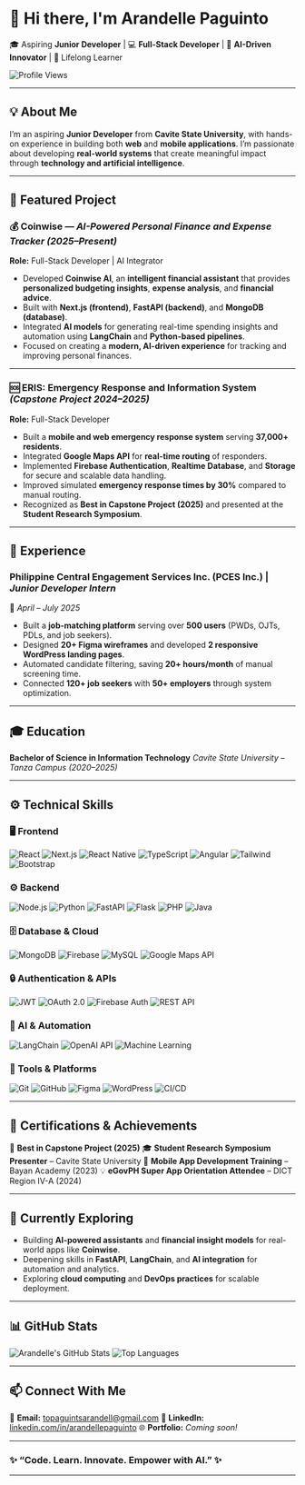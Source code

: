 # 👋 Hi there, I'm **Arandelle Paguinto**

🎓 Aspiring **Junior Developer** | 💻 **Full-Stack Developer** | 🤖 **AI-Driven Innovator** | 🌱 Lifelong Learner

![Profile Views](https://komarev.com/ghpvc/?username=arandellepaguinto\&style=flat-square\&color=blue)

---

## 💡 About Me

I’m an aspiring **Junior Developer** from **Cavite State University**, with hands-on experience in building both **web** and **mobile applications**.
I’m passionate about developing **real-world systems** that create meaningful impact through **technology and artificial intelligence**.

---

## 🚀 Featured Project

### 💰 Coinwise — *AI-Powered Personal Finance and Expense Tracker (2025–Present)*

**Role:** Full-Stack Developer | AI Integrator

* Developed **Coinwise AI**, an **intelligent financial assistant** that provides **personalized budgeting insights**, **expense analysis**, and **financial advice**.
* Built with **Next.js (frontend)**, **FastAPI (backend)**, and **MongoDB (database)**.
* Integrated **AI models** for generating real-time spending insights and automation using **LangChain** and **Python-based pipelines**.
* Focused on creating a **modern, AI-driven experience** for tracking and improving personal finances.

---

### 🆘 ERIS: Emergency Response and Information System *(Capstone Project 2024–2025)*

**Role:** Full-Stack Developer

* Built a **mobile and web emergency response system** serving **37,000+ residents**.
* Integrated **Google Maps API** for **real-time routing** of responders.
* Implemented **Firebase Authentication**, **Realtime Database**, and **Storage** for secure and scalable data handling.
* Improved simulated **emergency response times by 30%** compared to manual routing.
* Recognized as **Best in Capstone Project (2025)** and presented at the **Student Research Symposium**.

---

## 💼 Experience

### Philippine Central Engagement Services Inc. (PCES Inc.) | *Junior Developer Intern*

📅 *April – July 2025*

* Built a **job-matching platform** serving over **500 users** (PWDs, OJTs, PDLs, and job seekers).
* Designed **20+ Figma wireframes** and developed **2 responsive WordPress landing pages**.
* Automated candidate filtering, saving **20+ hours/month** of manual screening time.
* Connected **120+ job seekers** with **50+ employers** through system optimization.

---

## 🎓 Education

**Bachelor of Science in Information Technology**
*Cavite State University – Tanza Campus (2020–2025)*

---

## ⚙️ Technical Skills

### 🖥️ Frontend

![React](https://img.shields.io/badge/React-20232A?style=flat\&logo=react\&logoColor=61DAFB)
![Next.js](https://img.shields.io/badge/Next.js-000000?style=flat\&logo=nextdotjs\&logoColor=white)
![React Native](https://img.shields.io/badge/React_Native-20232A?style=flat\&logo=react\&logoColor=61DAFB)
![TypeScript](https://img.shields.io/badge/TypeScript-3178C6?style=flat\&logo=typescript\&logoColor=white)
![Angular](https://img.shields.io/badge/Angular-DD0031?style=flat\&logo=angular\&logoColor=white)
![Tailwind](https://img.shields.io/badge/Tailwind_CSS-38B2AC?style=flat\&logo=tailwind-css\&logoColor=white)
![Bootstrap](https://img.shields.io/badge/Bootstrap-7952B3?style=flat\&logo=bootstrap\&logoColor=white)

### ⚙️ Backend

![Node.js](https://img.shields.io/badge/Node.js-339933?style=flat\&logo=nodedotjs\&logoColor=white)
![Python](https://img.shields.io/badge/Python-3776AB?style=flat\&logo=python\&logoColor=white)
![FastAPI](https://img.shields.io/badge/FastAPI-009688?style=flat\&logo=fastapi\&logoColor=white)
![Flask](https://img.shields.io/badge/Flask-000000?style=flat\&logo=flask\&logoColor=white)
![PHP](https://img.shields.io/badge/PHP-777BB4?style=flat\&logo=php\&logoColor=white)
![Java](https://img.shields.io/badge/Java-007396?style=flat\&logo=openjdk\&logoColor=white)

### 🗄️ Database & Cloud

![MongoDB](https://img.shields.io/badge/MongoDB-4EA94B?style=flat\&logo=mongodb\&logoColor=white)
![Firebase](https://img.shields.io/badge/Firebase-FFCA28?style=flat\&logo=firebase\&logoColor=black)
![MySQL](https://img.shields.io/badge/MySQL-4479A1?style=flat\&logo=mysql\&logoColor=white)
![Google Maps API](https://img.shields.io/badge/Google_Maps_API-4285F4?style=flat\&logo=googlemaps\&logoColor=white)

### 🔒 Authentication & APIs

![JWT](https://img.shields.io/badge/JWT-000000?style=flat\&logo=jsonwebtokens\&logoColor=white)
![OAuth 2.0](https://img.shields.io/badge/OAuth_2.0-3E8EDE?style=flat\&logo=oauth\&logoColor=white)
![Firebase Auth](https://img.shields.io/badge/Firebase_Auth-FFCA28?style=flat\&logo=firebase\&logoColor=black)
![REST API](https://img.shields.io/badge/REST_API-02569B?style=flat\&logo=postman\&logoColor=white)

### 🧠 AI & Automation

![LangChain](https://img.shields.io/badge/LangChain-000000?style=flat\&logo=python\&logoColor=white)
![OpenAI API](https://img.shields.io/badge/OpenAI_API-412991?style=flat\&logo=openai\&logoColor=white)
![Machine Learning](https://img.shields.io/badge/Machine_Learning-102230?style=flat\&logo=python\&logoColor=yellow)

### 🧰 Tools & Platforms

![Git](https://img.shields.io/badge/Git-F05032?style=flat\&logo=git\&logoColor=white)
![GitHub](https://img.shields.io/badge/GitHub-181717?style=flat\&logo=github\&logoColor=white)
![Figma](https://img.shields.io/badge/Figma-F24E1E?style=flat\&logo=figma\&logoColor=white)
![WordPress](https://img.shields.io/badge/WordPress-21759B?style=flat\&logo=wordpress\&logoColor=white)
![CI/CD](https://img.shields.io/badge/CI/CD-2088FF?style=flat\&logo=githubactions\&logoColor=white)

---

## 🧠 Certifications & Achievements

🏅 **Best in Capstone Project (2025)**
🎓 **Student Research Symposium Presenter** – Cavite State University
📱 **Mobile App Development Training** – Bayan Academy (2023)
💡 **eGovPH Super App Orientation Attendee** – DICT Region IV-A (2024)

---

## 🤖 Currently Exploring

* Building **AI-powered assistants** and **financial insight models** for real-world apps like **Coinwise**.
* Deepening skills in **FastAPI**, **LangChain**, and **AI integration** for automation and analytics.
* Exploring **cloud computing** and **DevOps practices** for scalable deployment.

---

## 📊 GitHub Stats

![Arandelle's GitHub Stats](https://github-readme-stats.vercel.app/api?username=arandelle\&show_icons=true\&theme=tokyonight)
![Top Languages](https://github-readme-stats.vercel.app/api/top-langs/?username=arandelle\&layout=compact\&theme=tokyonight)

---

## 📫 Connect With Me

📧 **Email:** [topaguintsarandell@gmail.com](mailto:topaguintsarandell@gmail.com)
💼 **LinkedIn:** [linkedin.com/in/arandellepaguinto](https://www.linkedin.com/in/arandelle-paguinto-588237285/)
🌐 **Portfolio:** *Coming soon!*

---

### ✨ “Code. Learn. Innovate. Empower with AI.” ✨

---
